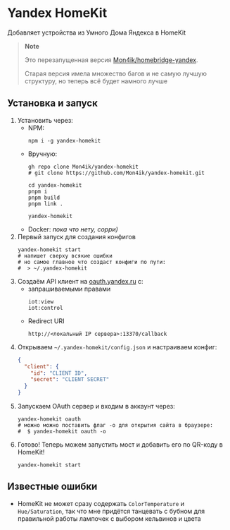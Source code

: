 # Yandex HomeKit
Добавляет устройства из Умного Дома Яндекса в HomeKit

> **Note**
> 
> Это перезапущенная версия [Mon4ik/homebridge-yandex](https://github.com/Mon4ik/homebridge-yandex).
>
> Старая версия имела множество багов и не самую лучшую структуру, но теперь всё будет намного лучше
 
## Установка и запуск
1. Установить через:
   - NPM:
     ```shell
     npm i -g yandex-homekit
     ```
   - Вручную:
     ```shell
     gh repo clone Mon4ik/yandex-homekit
     # git clone https://github.com/Mon4ik/yandex-homekit.git
     
     cd yandex-homekit
     pnpm i
     pnpm build
     pnpm link .
     
     yandex-homekit
     ```
   - Docker:
     _пока что нету, сорри)_
2. Первый запуск для создания конфигов
   ```shell
   yandex-homekit start
   # напишет сверху всякие ошибки
   # но самое главное что создаст конфиги по пути:
   #  > ~/.yandex-homekit
   ```
3. Создаём API клиент на [oauth.yandex.ru](https://oauth.yandex.ru) c:
   - запрашиваемыми правами
     ```text
     iot:view
     iot:control
     ```
   - Redirect URI
     ```text
     http://<локальный IP сервера>:13370/callback
     ```
4. Открываем `~/.yandex-homekit/config.json` и настраиваем конфиг:
   ```json
   {
     "client": {
       "id": "CLIENT ID",
       "secret": "CLIENT SECRET"
     }
   }
5. Запускаем OAuth сервер и входим в аккаунт через:
   ```shell
   yandex-homekit oauth
   # можно можно поставить флаг -o для открытия сайта в браузере:
   #  $ yandex-homekit oauth -o
   ```
6. Готово! Теперь можем запустить мост и добавить его по QR-коду в HomeKit!
   ```shell
   yandex-homekit start
   ```

## Известные ошибки
- HomeKit не может сразу содержать `ColorTemperature` и `Hue/Saturation`, так что мне придётся танцевать с бубном для правильной работы лампочек с выбором кельвинов и цвета

[//]: # (## Поддержка)
[//]: # (Я в одиночку не смогу поддерживать всё и вся, так что вы можете скидывать в Issues форматы реальных умений &#40;см. [CONTRIBUTION.md]&#40;&#41;&#41;)